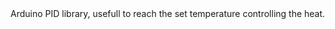 <EssentialsColumn title="Suggested Libraries">

  <EssentialElement title="PID" type="library" link="https://www.arduino.cc/reference/en/libraries/pid/">
  Arduino PID library, usefull to reach the set temperature controlling the heat.
  </EssentialElement>


</EssentialsColumn>